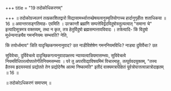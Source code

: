 +++
title = "19 तदोकोधिकरणम्"

+++
॥ तदोकोग्रज्वलनं तत्प्रकाशितद्वारो विद्यासामर्थ्यात्तच्छेषयत्वनुस्मृतियोगाच्च हार्दानुगृहीतः शताधिकया ॥ 16 ॥ अवान्तरसङ्गतिमाह- एवमिति । उत्क्रान्तौ ब्रह्मणि सम्पत्तेविर्द्वदविदुषोस्तुल्यत्वात् "समाना चे" इत्यादिसूत्रमत्र वक्तव्यम्, तथा न कृत, तत्र हेतुर्विदुषो ब्रह्मसम्पत्तावविवादः । तत्रेत्यादि- किं विदुषो मूर्धन्यनाङ्यैव गमननियमः सम्भवति? नेति,

किं तयोर्ध्वमाय" न्निति यादृच्छिकगमनानुवाद? उत नाडीविशेषेण गमननियमविधिः? नाड्या दुविर्वेचाः? उत

सुविवेचाः, दुर्विवेचत्वे दादृच्छिकगत्यनुवादपक्षस्य न्याय्यत्वान्नियमासम्भवः, सुविवेचत्वे नियमविधिपरत्वोपपत्तेर्गतिनियमसम्भवः । परे तु अपरविद्याविषयमिमं विचारमाहुः, तत्पूर्ववदयुक्तम्, "तस्य हैतस्य हृदयस्याग्रं प्रद्योतते तेन प्रद्योदेनैष आत्मा निष्कामति" इतीदं वाक्यमत्रापेक्षितं पूर्वत्रोपात्तत्वान्नात्रोदाहृतम् ॥ 16 ॥

॥ तदोकोऽधिकरणं समाप्तम् ॥

